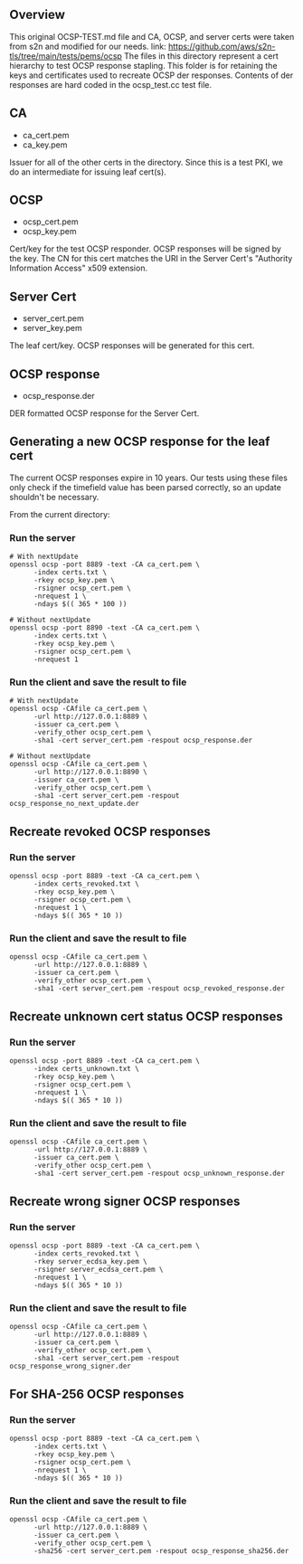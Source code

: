 ## Overview
This original OCSP-TEST.md file and CA, OCSP, and server certs were taken from s2n and modified for our needs.
link: https://github.com/aws/s2n-tls/tree/main/tests/pems/ocsp
The files in this directory represent a cert hierarchy to test OCSP response stapling. This folder is for retaining the keys and certificates used to recreate OCSP der responses. Contents of der responses are hard coded in the ocsp_test.cc test file.

## CA
- ca_cert.pem
- ca_key.pem

Issuer for all of the other certs in the directory.
Since this is a test PKI, we do an intermediate for issuing leaf cert(s).

## OCSP
* ocsp_cert.pem
* ocsp_key.pem

Cert/key for the test OCSP responder. OCSP responses will be signed by the key.
The CN for this cert matches the URI in the Server Cert's "Authority Information Access" x509 extension.

## Server Cert
* server_cert.pem
* server_key.pem

The leaf cert/key. OCSP responses will be generated for this cert.

## OCSP response
* ocsp_response.der

DER formatted OCSP response for the Server Cert.

## Generating a new OCSP response for the leaf cert
The current OCSP responses expire in 10 years. Our tests using these files only check if the timefield value has been 
parsed correctly, so an update shouldn't be necessary.

From the current directory:

### Run the server
```
# With nextUpdate
openssl ocsp -port 8889 -text -CA ca_cert.pem \
      -index certs.txt \
      -rkey ocsp_key.pem \
      -rsigner ocsp_cert.pem \
      -nrequest 1 \
      -ndays $(( 365 * 100 ))

# Without nextUpdate
openssl ocsp -port 8890 -text -CA ca_cert.pem \    
      -index certs.txt \
      -rkey ocsp_key.pem \
      -rsigner ocsp_cert.pem \
      -nrequest 1
```

### Run the client and save the result to file
```
# With nextUpdate
openssl ocsp -CAfile ca_cert.pem \
      -url http://127.0.0.1:8889 \
      -issuer ca_cert.pem \
      -verify_other ocsp_cert.pem \
      -sha1 -cert server_cert.pem -respout ocsp_response.der

# Without nextUpdate
openssl ocsp -CAfile ca_cert.pem \                                                                                                                                                                          
      -url http://127.0.0.1:8890 \
      -issuer ca_cert.pem \
      -verify_other ocsp_cert.pem \
      -sha1 -cert server_cert.pem -respout ocsp_response_no_next_update.der
```

## Recreate revoked OCSP responses

### Run the server
```
openssl ocsp -port 8889 -text -CA ca_cert.pem \                                                                                                                                                             
      -index certs_revoked.txt \
      -rkey ocsp_key.pem \
      -rsigner ocsp_cert.pem \
      -nrequest 1 \
      -ndays $(( 365 * 10 ))
```


### Run the client and save the result to file
```
openssl ocsp -CAfile ca_cert.pem \                                                                                                                                            
      -url http://127.0.0.1:8889 \
      -issuer ca_cert.pem \
      -verify_other ocsp_cert.pem \
      -sha1 -cert server_cert.pem -respout ocsp_revoked_response.der
```

## Recreate unknown cert status OCSP responses

### Run the server
```
openssl ocsp -port 8889 -text -CA ca_cert.pem \
      -index certs_unknown.txt \
      -rkey ocsp_key.pem \
      -rsigner ocsp_cert.pem \
      -nrequest 1 \
      -ndays $(( 365 * 10 ))
```


### Run the client and save the result to file
```
openssl ocsp -CAfile ca_cert.pem \
      -url http://127.0.0.1:8889 \
      -issuer ca_cert.pem \
      -verify_other ocsp_cert.pem \
      -sha1 -cert server_cert.pem -respout ocsp_unknown_response.der
```


## Recreate wrong signer OCSP responses

### Run the server
```
openssl ocsp -port 8889 -text -CA ca_cert.pem \                                                                                                                                                             
      -index certs_revoked.txt \
      -rkey server_ecdsa_key.pem \
      -rsigner server_ecdsa_cert.pem \
      -nrequest 1 \
      -ndays $(( 365 * 10 ))
```


### Run the client and save the result to file
```
openssl ocsp -CAfile ca_cert.pem \                                                                                                                                                                
      -url http://127.0.0.1:8889 \
      -issuer ca_cert.pem \
      -verify_other ocsp_cert.pem \
      -sha1 -cert server_cert.pem -respout ocsp_response_wrong_signer.der
```


## For SHA-256 OCSP responses

### Run the server
```
openssl ocsp -port 8889 -text -CA ca_cert.pem \                                                                                                                                                        
      -index certs.txt \
      -rkey ocsp_key.pem \
      -rsigner ocsp_cert.pem \
      -nrequest 1 \
      -ndays $(( 365 * 10 ))
```


### Run the client and save the result to file
```
openssl ocsp -CAfile ca_cert.pem \                                                                                                                                                              
      -url http://127.0.0.1:8889 \
      -issuer ca_cert.pem \
      -verify_other ocsp_cert.pem \
      -sha256 -cert server_cert.pem -respout ocsp_response_sha256.der
```


